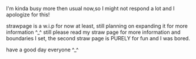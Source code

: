 I'm kinda busy more then usual now,so I might not respond a lot and I apologize for this! 

strawpage is a w.i.p for now at least, still planning on expanding it for more information ^_^
still please read my straw page for more information and boundaries I set, the second straw page is PURELY for fun and I was bored. 

have a good day everyone ^_^
